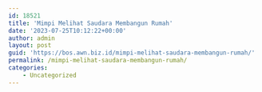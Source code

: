 ```yaml
---
id: 18521
title: 'Mimpi Melihat Saudara Membangun Rumah'
date: '2023-07-25T10:12:22+00:00'
author: admin
layout: post
guid: 'https://bos.awn.biz.id/mimpi-melihat-saudara-membangun-rumah/'
permalink: /mimpi-melihat-saudara-membangun-rumah/
categories:
    - Uncategorized
---
```


